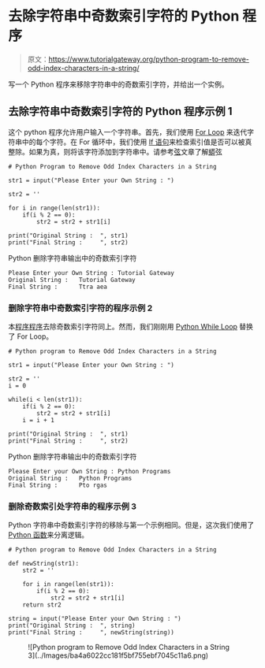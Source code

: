 # 去除字符串中奇数索引字符的 Python 程序

> 原文：<https://www.tutorialgateway.org/python-program-to-remove-odd-index-characters-in-a-string/>

写一个 Python 程序来移除字符串中的奇数索引字符，并给出一个实例。

## 去除字符串中奇数索引字符的 Python 程序示例 1

这个 python 程序允许用户输入一个字符串。首先，我们使用 [For Loop](https://www.tutorialgateway.org/python-for-loop/) 来迭代字符串中的每个字符。在 For 循环中，我们使用 [If 语句](https://www.tutorialgateway.org/python-if-statement/)来检查索引值是否可以被真整除。如果为真，则将该字符添加到字符串中。请参考[弦](https://www.tutorialgateway.org/python-string/)文章了解[蟒](https://www.tutorialgateway.org/python-tutorial/)弦

```
# Python Program to Remove Odd Index Characters in a String

str1 = input("Please Enter your Own String : ")

str2 = ''

for i in range(len(str1)):
    if(i % 2 == 0):
        str2 = str2 + str1[i]

print("Original String :  ", str1)
print("Final String :     ", str2)
```

Python 删除字符串输出中的奇数索引字符

```
Please Enter your Own String : Tutorial Gateway
Original String :   Tutorial Gateway
Final String :      Ttra aea
```

### 删除字符串中奇数索引字符的程序示例 2

本[程序程序](https://www.tutorialgateway.org/python-programming-examples/)去除奇数索引字符同上。然而，我们刚刚用 [Python While Loop](https://www.tutorialgateway.org/python-while-loop/) 替换了 For Loop。

```
# Python program to Remove Odd Index Characters in a String

str1 = input("Please Enter your Own String : ")

str2 = ''
i = 0

while(i < len(str1)):
    if(i % 2 == 0):
        str2 = str2 + str1[i]
    i = i + 1

print("Original String :  ", str1)
print("Final String :     ", str2)
```

Python 删除字符串输出中的奇数索引字符

```
Please Enter your Own String : Python Programs
Original String :   Python Programs
Final String :      Pto rgas
```

### 删除奇数索引处字符串的程序示例 3

Python 字符串中奇数索引字符的移除与第一个示例相同。但是，这次我们使用了 [Python 函数](https://www.tutorialgateway.org/functions-in-python/)来分离逻辑。

```
# Python program to Remove Odd Index Characters in a String

def newString(str1):
    str2 = ''

    for i in range(len(str1)):
        if(i % 2 == 0):
            str2 = str2 + str1[i]
    return str2

string = input("Please Enter your Own String : ")       
print("Original String :  ", string)
print("Final String :     ", newString(string))
```

<figure class="wp-block-image">![Python program to Remove Odd Index Characters in a String 3](../Images/ba4a6022cc181f5bf755ebf7045c11a6.png)</figure>